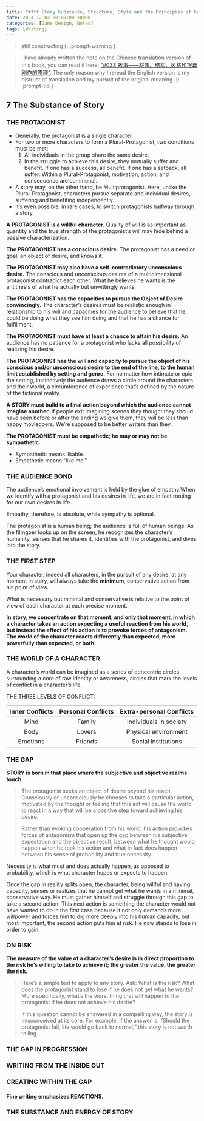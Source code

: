 ```yaml
---
title: "#fff Story Substance, Structure, Style and the Principles of Screenwriting - Part 3 The Principles of Story Design"
date: 2024-12-04 00:00:00 +0800
categories: [Game Design, Notes]
tags: [Writing]
---
```


> still constructing
{: .prompt-warning }

> I have already written the note on the Chinese translation version of this book, you can read it here: [“#033 故事——材质、结构、风格和银幕剧作的原理”](https://cyyanhan.com/posts/033-%E6%95%85%E4%BA%8B-%E6%9D%90%E8%B4%A8-%E7%BB%93%E6%9E%84-%E9%A3%8E%E6%A0%BC%E5%92%8C%E9%93%B6%E5%B9%95%E5%89%A7%E4%BD%9C%E7%9A%84%E5%8E%9F%E7%90%86/). The only reason why I reread the English version is my distrust of translation and my pursuit of the original meaning.
{: .prompt-tip }

## 7 The Substance of Story
### THE PROTAGONIST
- Generally, the protagonist is a single character.
- For two or more characters to form a Plural-Protagonist, two conditions must be met:
    1. All individuals in the group share the same desire. 
    2. In the struggle to achieve this desire, they mutually suffer and benefit. If one has a success, all benefit. If one has a setback, all suffer. Within a Plural-Protagonist, motivation, action, and consequence are communal.
- A story may, on the other hand, be Multiprotagonist. Here, unlike the Plural-Protagonist, characters pursue separate and individual desires, suffering and benefiting independently.
- It’s even possible, in rare cases, to switch protagonists halfway through a story.

**A PROTAGONIST is a willful character.**
Quality of will is as important as quantity and the true strength of the protagonist’s will may hide behind a passive characterization.

**The PROTAGONIST has a conscious desire.**
The protagonist has a need or goal, an object of desire, and knows it.

**The PROTAGONIST may also have a self-contradictory unconscious desire.**
The conscious and unconscious desires of a multidimensional protagonist contradict each other. What he believes he wants is the antithesis of what he actually but unwittingly wants.

**The PROTAGONIST has the capacities to pursue the Object of Desire convincingly.**
The character’s desires must be realistic enough in relationship to his will and capacities for the audience to believe that he could be doing what they see him doing and that he has a chance for fulfillment.

**The PROTAGONIST must have at least a chance to attain his desire.**
An audience has no patience for a protagonist who lacks all possibility of realizing his desire.

**The PROTAGONIST has the will and capacity to pursue the object of his conscious and/or unconscious desire to the end of the line, to the human limit established by setting and genre.**
For no matter how intimate or epic the setting, instinctively the audience draws a circle around the characters and their world, a circumference of experience that’s defined by the nature of the fictional reality.

**A STORY must build to a final action beyond which the audience cannot imagine another.**
If people exit imagining scenes they thought they should have seen before or after the ending we give them, they will be less than happy moviegoers. We’re supposed to be better writers than they.

**The PROTAGONIST must be empathetic; he may or may not be sympathetic.**
- Sympathetic means likable.
- Empathetic means “like me.”

### THE AUDIENCE BOND
The audience’s emotional involvement is held by the glue of empathy.When we identify with a protagonist and his desires in life, we are in fact rooting for our own desires in life.

Empathy, therefore, is absolute, while sympathy is optional.

The protagonist is a human being; the audience is full of human beings. As the filmgoer looks up on the screen, he recognizes the character’s humanity, senses that he shares it, identifies with the protagonist, and dives into the story.

### THE FIRST STEP
Your character, indeed all characters, in the pursuit of any desire, at any moment in story, will always take the **minimum**, conservative action from his point of view.

What is necessary but minimal and conservative is relative to the point of view of each character at each precise moment.

**In story, we concentrate on that moment, and only that moment, in which a character takes an action expecting a useful reaction from his world, but instead the effect of his action is to provoke forces of antagonism. The world of the character reacts differently than expected, more powerfully than expected, or both.**

### THE WORLD OF A CHARACTER
A character’s world can be imagined as a series of concentric circles surrounding a core of raw identity or awareness, circles that mark the levels of conflict in a character’s life.

THE THREE LEVELS OF CONFLICT:

| Inner Conflicts | Personal Conflicts | Extra-personal Conflicts |
| :-------------: | :----------------: | :----------------------: |
|      Mind       |       Family       |  Individuals in society  |
|      Body       |       Lovers       |   Physical environment   |
|    Emotions     |      Friends       |   Social institutions    |

### THE GAP
**STORY is born in that place where the subjective and objective realms touch.**

> The protagonist seeks an object of desire beyond his reach. Consciously or unconsciously he chooses to take a particular action, motivated by the thought or feeling that this act will cause the world to react in a way that will be a positive step toward achieving his desire.
>
> Rather than evoking cooperation from his world, his action provokes forces of antagonism that open up the gap between his subjective expectation and the objective result, between what he thought would happen when he took his action and what in fact does happen between his sense of probability and true necessity.

Necessity is what must and does actually happen, as opposed to probability, which is what character hopes or expects to happen.

Once the gap in reality splits open, the character, being willful and having capacity, senses or realizes that he cannot get what he wants in a minimal, conservative way. He must gather himself and struggle through this gap to take a second action. This next action is something the character would not have wanted to do in the first case because it not only demands more willpower and forces him to dig more deeply into his human capacity, but most important, the second action puts him at risk. He now stands to lose in order to gain.

### ON RISK
**The measure of the value of a character’s desire is in direct proportion to the risk he’s willing to take to achieve it; the greater the value, the greater the risk.**

> Here’s a simple test to apply to any story. Ask: What is the risk? What does the protagonist stand to lose if he does not get what he wants? More specifically, what’s the worst thing that will happen to the protagonist if he does not achieve his desire?
>
> If this question cannot be answered in a compelling way, the story is misconceived at its core. For example, if the answer is: “Should the protagonist fail, life would go back to normal,” this story is not worth telling.


### THE GAP IN PROGRESSION


### WRITING FROM THE INSIDE OUT

### CREATING WITHIN THE GAP

#### Fine writing emphasizes REACTIONS.

### THE SUBSTANCE AND ENERGY OF STORY

